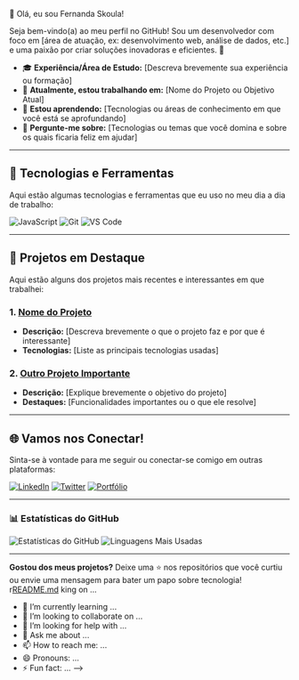 👋 Olá, eu sou Fernanda Skoula!

Seja bem-vindo(a) ao meu perfil no GitHub! Sou um desenvolvedor com foco em [área de atuação, ex: desenvolvimento web, análise de dados, etc.] e uma paixão por criar soluções inovadoras e eficientes. 🌟

- 🎓 **Experiência/Área de Estudo:** [Descreva brevemente sua experiência ou formação]
- 🔭 **Atualmente, estou trabalhando em:** [Nome do Projeto ou Objetivo Atual]
- 🌱 **Estou aprendendo:** [Tecnologias ou áreas de conhecimento em que você está se aprofundando]
- 💬 **Pergunte-me sobre:** [Tecnologias ou temas que você domina e sobre os quais ficaria feliz em ajudar]

---

## 🚀 Tecnologias e Ferramentas

Aqui estão algumas tecnologias e ferramentas que eu uso no meu dia a dia de trabalho:

![JavaScript](https://img.shields.io/badge/JavaScript-F7DF1E?style=flat-square&logo=javascript&logoColor=black)
![Git](https://img.shields.io/badge/Git-F05032?style=flat-square&logo=git&logoColor=white)
![VS Code](https://img.shields.io/badge/VS%20Code-0078D4?style=flat-square&logo=visual-studio-code&logoColor=white)

---

## 💼 Projetos em Destaque

Aqui estão alguns dos projetos mais recentes e interessantes em que trabalhei:

### 1. [Nome do Projeto](https://link-do-projeto.com)
   - **Descrição:** [Descreva brevemente o que o projeto faz e por que é interessante]
   - **Tecnologias:** [Liste as principais tecnologias usadas]

### 2. [Outro Projeto Importante](https://link-do-outro-projeto.com)
   - **Descrição:** [Explique brevemente o objetivo do projeto]
   - **Destaques:** [Funcionalidades importantes ou o que ele resolve]

---

## 🌐 Vamos nos Conectar!

Sinta-se à vontade para me seguir ou conectar-se comigo em outras plataformas:

[![LinkedIn](https://img.shields.io/badge/LinkedIn-blue?style=flat-square&logo=linkedin&logoColor=white)](https://linkedin.com/in/seu-perfil)
[![Twitter](https://img.shields.io/badge/Twitter-1DA1F2?style=flat-square&logo=twitter&logoColor=white)](https://twitter.com/seu-usuario)
[![Portfólio](https://img.shields.io/badge/Portfólio-000?style=flat-square&logo=ko-fi&logoColor=white)](https://seu-portfolio.com)

---

### 📊 Estatísticas do GitHub

![Estatísticas do GitHub](https://github-readme-stats.vercel.app/api?username=seu-usuario&show_icons=true&theme=dracula)
![Linguagens Mais Usadas](https://github-readme-stats.vercel.app/api/top-langs/?username=seu-usuario&layout=compact&theme=dracula)

---

**Gostou dos meus projetos?** Deixe uma ⭐ nos repositórios que você curtiu ou envie uma mensagem para bater um papo sobre tecnologia!
r[README.md](https://github.com/user-attachments/files/17669838/README.md)
king on ...
- 🌱 I’m currently learning ...
- 👯 I’m looking to collaborate on ...
- 🤔 I’m looking for help with ...
- 💬 Ask me about ...
- 📫 How to reach me: ...
- 😄 Pronouns: ...
- ⚡ Fun fact: ...
-->
